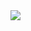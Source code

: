 <img src="https://capsule-render.vercel.app/api?type=waving&color=timeAuto&height=200&section=header&text=ParkJeongHoon&fontSize=60" />
